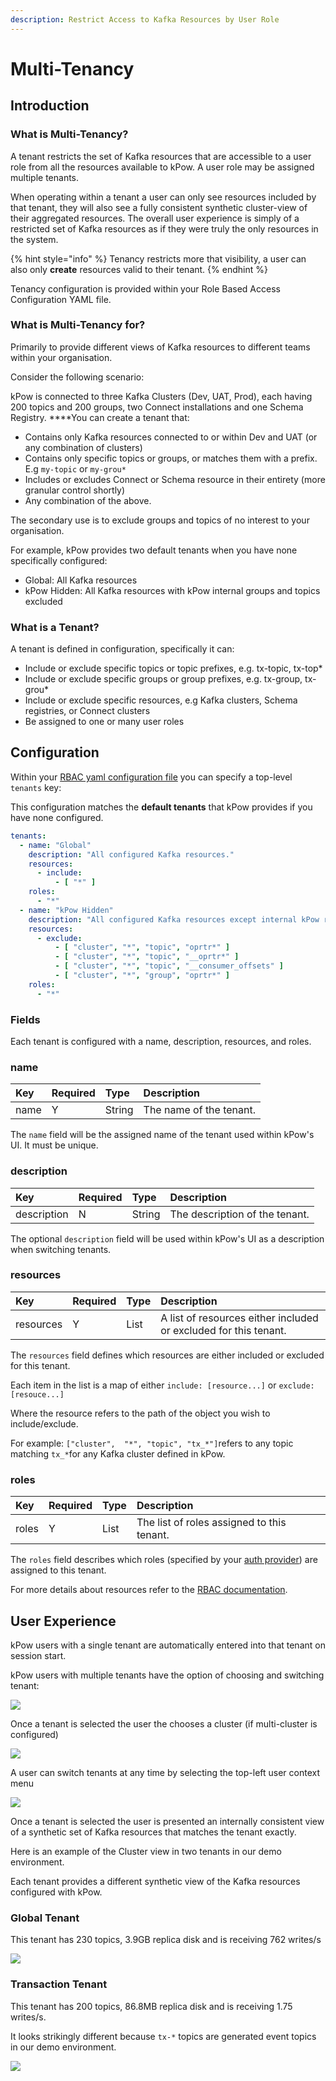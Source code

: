 ```yaml
---
description: Restrict Access to Kafka Resources by User Role
---
```


# Multi-Tenancy

## Introduction

### **What is Multi-Tenancy?**

A tenant restricts the set of Kafka resources that are accessible to a user role from all the resources available to kPow. A user role may be assigned multiple tenants.

When operating within a tenant a user can only see resources included by that tenant, they will also see a fully consistent synthetic cluster-view of their aggregated resources. The overall user experience is simply of a restricted set of Kafka resources as if they were truly the only resources in the system.

{% hint style="info" %}
Tenancy restricts more that visibility, a user can also only **create** resources valid to their tenant.
{% endhint %}

Tenancy configuration is provided within your Role Based Access Configuration YAML file.

### What is Multi-Tenancy for?

Primarily to provide different views of Kafka resources to different teams within your organisation.

Consider the following scenario:

kPow is connected to three Kafka Clusters \(Dev, UAT, Prod\), each having 200 topics and 200 groups, two Connect installations and one Schema Registry. ****You can create a tenant that:

* Contains only Kafka resources connected to or within Dev and UAT \(or any combination of clusters\)
* Contains only specific topics or groups, or matches them with a prefix. E.g `my-topic` or `my-grou*`
* Includes or excludes Connect or Schema resource in their entirety \(more granular control shortly\)
* Any combination of the above.

The secondary use is to exclude groups and topics of no interest to your organisation.

For example, kPow provides two default tenants when you have none specifically configured: 

* Global: All Kafka resources
* kPow Hidden: All Kafka resources with kPow internal groups and topics excluded

### What is a Tenant?

A tenant is defined in configuration, specifically it can:

* Include or exclude specific topics or topic prefixes, e.g. tx-topic, tx-top\*
* Include or exclude specific groups or group prefixes, e.g. tx-group, tx-grou\*
* Include or exclude specific resources, e.g Kafka clusters, Schema registries, or Connect clusters
* Be assigned to one or many user roles

## Configuration

Within your [RBAC yaml configuration file](role-based-access-control.md) you can specify a top-level `tenants` key:

This configuration matches the **default tenants** that kPow provides if you have none configured.

```yaml
tenants:
  - name: "Global"
    description: "All configured Kafka resources."
    resources:
      - include:
          - [ "*" ]
    roles:
      - "*"
  - name: "kPow Hidden"
    description: "All configured Kafka resources except internal kPow resources and __consumer_offsets."
    resources:
      - exclude:
          - [ "cluster", "*", "topic", "oprtr*" ]
          - [ "cluster", "*", "topic", "__oprtr*" ]
          - [ "cluster", "*", "topic", "__consumer_offsets" ]
          - [ "cluster", "*", "group", "oprtr*" ]
    roles:
      - "*"
```

### Fields

Each tenant is configured with a name, description, resources, and roles.

### name

| Key | Required | Type | Description |
| :--- | :--- | :--- | :--- |
| name | Y | String | The name of the tenant. |

The `name` field will be the assigned name of the tenant used within kPow's UI. It must be unique.

### description

| Key | Required | Type | Description |
| :--- | :--- | :--- | :--- |
| description | N | String | The description of the tenant. |

The optional `description` field will be used within kPow's UI as a description when switching tenants. 

### resources

| Key | Required | Type | Description |
| :--- | :--- | :--- | :--- |
| resources | Y | List | A list of resources either included or excluded for this tenant. |

The `resources` field defines which resources are either included or excluded for this tenant.

Each item in the list is a map of either `include: [resource...]` or `exclude: [resouce...]` 

Where the resource refers to the path of the object you wish to include/exclude. 

For example: `["cluster",  "*", "topic", "tx_*"]`refers to any topic matching `tx_*`for any Kafka cluster defined in kPow.

### roles

| Key | Required | Type | Description |
| :--- | :--- | :--- | :--- |
| roles | Y | List | The list of roles assigned to this tenant. |

The `roles` field describes which roles \(specified by your [auth provider](../authentication/overview.md#kpow-and-user-authentication)\) are assigned to this tenant.

For more details about resources refer to the [RBAC documentation](role-based-access-control.md#resources). 

## User Experience

kPow users with a single tenant are automatically entered into that tenant on session start.

kPow users with multiple tenants have the option of choosing and switching tenant:

![](../.gitbook/assets/kpow-select-tenant.png)

Once a tenant is selected the user the chooses a cluster \(if multi-cluster is configured\)

![](../.gitbook/assets/kpow-select-cluster.png)

A user can switch tenants at any time by selecting the top-left user context menu

![](../.gitbook/assets/kpow-switch-tenant.png)

Once a tenant is selected the user is presented an internally consistent view of a synthetic set of Kafka resources that matches the tenant exactly.

Here is an example of the Cluster view in two tenants in our demo environment.

Each tenant provides a different synthetic view of the Kafka resources configured with kPow.

### **Global Tenant**

This tenant has 230 topics, 3.9GB replica disk and is receiving 762 writes/s

![](../.gitbook/assets/kpow-demo-tenant-1.png)

### Transaction Tenant

This tenant has 200 topics, 86.8MB replica disk and is receiving 1.75 writes/s.

It looks strikingly different because `tx-*` topics are generated event topics in our demo environment.

![](../.gitbook/assets/kpow-demo-tenant-2.png)



